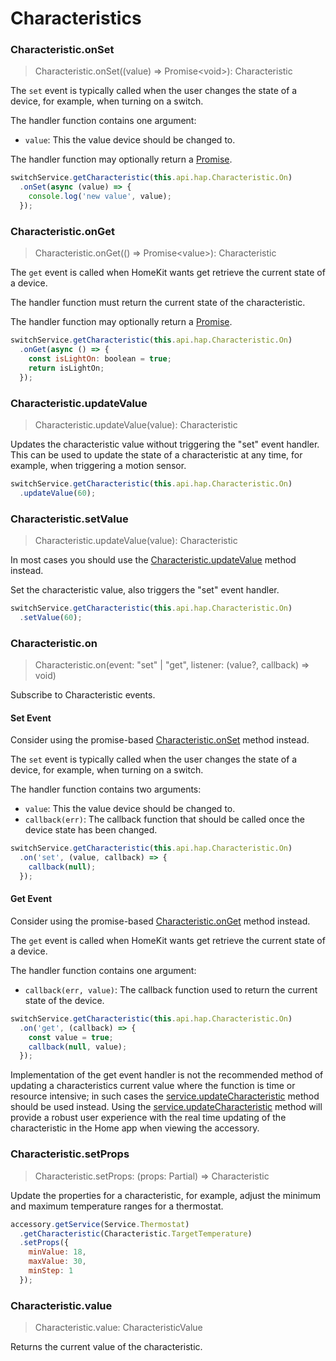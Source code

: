 # Characteristics

### Characteristic.onSet
> Characteristic.onSet((value) => Promise&lt;void&gt;): Characteristic

The `set` event is typically called when the user changes the state of a device, for example, when turning on a switch.

The handler function contains one argument:

* `value`: This the value device should be changed to.

The handler function may optionally return a [Promise](https://developer.mozilla.org/en-US/docs/Web/JavaScript/Reference/Global_Objects/Promise).

```js
switchService.getCharacteristic(this.api.hap.Characteristic.On)
  .onSet(async (value) => {
    console.log('new value', value);
  });
```

### Characteristic.onGet
> Characteristic.onGet(() => Promise&lt;value&gt;): Characteristic

The `get` event is called when HomeKit wants get retrieve the current state of a device.

The handler function must return the current state of the characteristic.

The handler function may optionally return a [Promise](https://developer.mozilla.org/en-US/docs/Web/JavaScript/Reference/Global_Objects/Promise).

```js
switchService.getCharacteristic(this.api.hap.Characteristic.On)
  .onGet(async () => {
    const isLightOn: boolean = true;
    return isLightOn;
  });
```

### Characteristic.updateValue
> Characteristic.updateValue(value): Characteristic

Updates the characteristic value without triggering the "set" event handler. This can be used to update the state of a characteristic at any time, for example, when triggering a motion sensor.

```js
switchService.getCharacteristic(this.api.hap.Characteristic.On)
  .updateValue(60);
```

### Characteristic.setValue
> Characteristic.updateValue(value): Characteristic

<div class="alert alert-primary" role="alert">
In most cases you should use the <a href="/#/api/characteristics#characteristicupdatevalue">Characteristic.updateValue</a> method instead.
</div>

Set the characteristic value, also triggers the "set" event handler.

```js
switchService.getCharacteristic(this.api.hap.Characteristic.On)
  .setValue(60);
```

### Characteristic.on
> Characteristic.on(event: "set" | "get", listener: (value?, callback) => void)

Subscribe to Characteristic events.

#### Set Event

<div class="alert alert-primary" role="alert">
Consider using the promise-based <a href="/#/api/characteristics#characteristiconset">Characteristic.onSet</a> method instead.
</div>

The `set` event is typically called when the user changes the state of a device, for example, when turning on a switch.

The handler function contains two arguments:

* `value`: This the value device should be changed to.
* `callback(err)`: The callback function that should be called once the device state has been changed.

```js
switchService.getCharacteristic(this.api.hap.Characteristic.On)
  .on('set', (value, callback) => {
    callback(null);
  });
```

#### Get Event

<div class="alert alert-primary" role="alert">
Consider using the promise-based <a href="/#/api/characteristics#characteristiconget">Characteristic.onGet</a> method instead.
</div>

The `get` event is called when HomeKit wants get retrieve the current state of a device.

The handler function contains one argument:

* `callback(err, value)`: The callback function used to return the current state of the device.

```js
switchService.getCharacteristic(this.api.hap.Characteristic.On)
  .on('get', (callback) => {
    const value = true;
    callback(null, value);
  });
```

Implementation of the get event handler is not the recommended method of updating a characteristics current value where the function is time or resource intensive; in such cases the [service.updateCharacteristic](#/api/service#serviceupdatecharacteristic) method should be used instead. Using the [service.updateCharacteristic](#/api/service#serviceupdatecharacteristic) method will provide a robust user experience with the real time updating of the characteristic in the Home app when viewing the accessory.

### Characteristic.setProps
> Characteristic.setProps: (props: Partial<CharacteristicProps>) => Characteristic

Update the properties for a characteristic, for example, adjust the minimum and maximum temperature ranges for a thermostat.

```js
accessory.getService(Service.Thermostat)
  .getCharacteristic(Characteristic.TargetTemperature)
  .setProps({
    minValue: 18,
    maxValue: 30,
    minStep: 1
  });
```

### Characteristic.value
> Characteristic.value: CharacteristicValue

Returns the current value of the characteristic.
